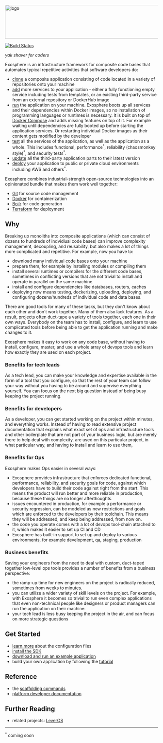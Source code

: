 <img src="documentation/logo.png" width="862" height="111" alt="logo">

[![Build Status](https://travis-ci.org/Originate/exosphere.svg?branch=master)](https://travis-ci.org/Originate/exosphere)

_yak shaver for coders_

Exosphere is an infrastructure framework for composite code bases
that automates typical repetitive activities
that software developers do:

- [clone]() a composite application
  consisting of code located in a variety of repositories
  onto your machine
- [add]() more services to your application -
  either a fully functioning empty service including tests from templates,
  or an existing third-party service from an external repository or DockerHub image
- [run]() the application on your machine.
  Exosphere boots up all services and their dependencies
  within Docker images, so no installation
  of programming languages or runtimes is necessary.
  It is built on top of [Docker Compose]()
  and adds missing features on top of it.
  For example waiting until dependencies are fully booted up
  before starting the application services.
  Or restarting individual Docker images
  as their content gets modified by the developer
- [test]() all the services of the application,
  as well as the application as a whole.
  This includes functional, performance<sup>&#42;</sup>,
  reliability (chaosmonkey style)<sup>&#42;</sup>,
  and security tests<sup>&#42;</sup>.
- [update]() all the third-party application parts to their latest version
- [deploy]() your application to public or private cloud environments
  including AWS and others<sup>&#42;</sup>.

Exosphere combines industrial-strength open-source technologies
into an opinionated bundle that makes them work well together:
* [Git](https://git-scm.com) for source code management
* [Docker](https://www.docker.com) for containerization
* [Boilr](https://github.com/tmrts/boilr) for code generation
* [Terraform](https://www.terraform.io) for deployment


## Why

Breaking up monoliths into composite applications
(which can consist of dozens to hundreds of indvidiual code bases)
can improve complexity management, decoupling, and reusability,
but also makes a lot of things more complicated and repetitive.
For example, now you have to:
- download many individual code bases onto your machine
- prepare them, for example by installing modules or compiling them
- install several runtimes or compilers for the different code bases,
  sometimes in conflicting versions
  that are not trivial to install and operate in parallel on the same machine.
- install and configure dependencies like databases, routers, caches
- deploying now means
  testing, dockerizing, uploading, deploying, and configuring
  dozens/hundreds of individual code and data bases.

There are good tools for many of these tasks,
but they don't know about each other and don't work together.
Many of them also lack features.
As a result, projects often duct-tape a variety of tools together,
each one in their own ways.
Everybody on the team has to install, configure, and learn to use
complicated tools before being able to
get the application running and make changes to it.

Exosphere makes it easy to work on any code base,
without having to install, configure, master, and use
a whole array of devops tools
and learn how exactly they are used on each project.


### Benefits for tech leads

As a tech lead, you can make your knowledge and expertise available
in the form of a tool that you configure,
so that the rest of your team can follow your way
without you having to be around and supervise everything yourself.
You can focus on the next big question
instead of being busy keeping the project running.


### Benefits for developers

As a developer, you can get started working on the project within minutes,
and everything works.
Instead of having to read extensive project documentation that explains
what exact set of ops and infrastructure tools
and other boilerplate
that are not part of your business logic,
but are merely there
to help deal with complexity.
are used on this particular project,
in what particular way,
and having to install and learn to use them,


### Benefits for Ops

Exosphere makes Ops easier in several ways:
- Exosphere provides infrastructure that enforces dedicated
  functional, performance, reliability, and security goals for code,
  against which developers have to build their code against
  right from the start.
  This means the product will run better and more reliable in production,
  because these things are no longer afterthoughts.
- issues encountered in production, for example a performance or security regression,
  can be modeled as new restrictions and goals which are enforced to the developers
  by their toolchain. This means they will be addressed, and keep being addressed,
  from now on.
- the code you operate comes with a lot of devops tool-chain attached to it,
  which makes it easier to set up CI and CD
- Exosphere has built-in support to set up and deploy to various environments,
  for example development, qa, staging, production


### Business benefits

Saving your engineers from the need to deal with custom, duct-taped together
low-level ops tools provides a number of benefits from a business perspective:
- the ramp-up time for new engineers on the project is radically reduced,
  sometimes from weeks to minutes.
- you can utilize a wider variety of skill levels on the project.
  For example, with Exosphere it becomes so trivial to run even complex applications
  that even non-technical people like designers or product managers
  can run the application on their machine.
- your tech lead is less busy keeping the project in the air,
  and can focus on more strategic questions


## Get Started
* [learn more](website/config_files) about the configuration files
* [install the SDK](website/tutorial/part_1/03_installation.md)
* [download and run an example application](website/example-apps.md)
* build your own application by following the [tutorial](website/tutorial)


## Reference
* the [scaffolding commands](website/scaffolding.md)
* [platform developer documentation](website/developers/developers.md)


## Further Reading
* related projects: [LeverOS](https://github.com/leveros/leveros)


<hr>

<sup>&#42;</sup>
coming soon
